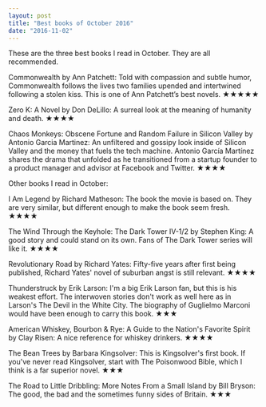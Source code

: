 ```yaml
---
layout: post
title: "Best books of October 2016"
date: "2016-11-02"
---
```


These are the three best books I read in October. They are all recommended.

Commonwealth by Ann Patchett: Told with compassion and subtle humor, Commonwealth follows the lives two families upended and intertwined following a stolen kiss. This is one of Ann Patchett’s best novels. ★★★★★

Zero K: A Novel by Don DeLillo: A surreal look at the meaning of humanity and death. ★★★★

Chaos Monkeys: Obscene Fortune and Random Failure in Silicon Valley by Antonio Garcia Martinez: An unfiltered and gossipy look inside of Silicon Valley and the money that fuels the tech machine. Antonio García Martínez shares the drama that unfolded as he transitioned from a startup founder to a product manager and advisor at Facebook and Twitter. ★★★★

Other books I read in October:

I Am Legend by Richard Matheson: The book the movie is based on. They are very similar, but different enough to make the book seem fresh. ★★★★

The Wind Through the Keyhole: The Dark Tower IV-1/2 by Stephen King: A good story and could stand on its own. Fans of The Dark Tower series will like it. ★★★★

Revolutionary Road by Richard Yates: Fifty-five years after first being published, Richard Yates' novel of suburban angst is still relevant. ★★★★

Thunderstruck by Erik Larson: I'm a big Erik Larson fan, but this is his weakest effort. The interwoven stories don't work as well here as in Larson's The Devil in the White City. The biography of Guglielmo Marconi would have been enough to carry this book. ★★★

American Whiskey, Bourbon & Rye: A Guide to the Nation's Favorite Spirit by Clay Risen: A nice reference for whiskey drinkers. ★★★★

The Bean Trees by Barbara Kingsolver: This is Kingsolver's first book. If you've never read Kingsolver, start with The Poisonwood Bible, which I think is a far superior novel. ★★★

The Road to Little Dribbling: More Notes From a Small Island by Bill Bryson: The good, the bad and the sometimes funny sides of Britain. ★★★
